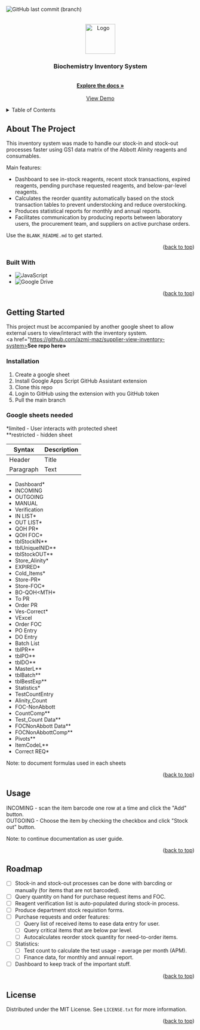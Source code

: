 ![GitHub last commit (branch)](https://img.shields.io/github/last-commit/azmi-maz/inventory-system-for-biochem/main)

<!-- PROJECT LOGO -->
<br />
<div align="center">
  <a href="https://github.com/azmi-maz/inventory-system-for-biochem">
    <img src="https://user-images.githubusercontent.com/87229604/208306950-c85c5315-9ebf-4991-9ff7-fe0b83cad68a.gif" alt="Logo" width="80" height="80">
  </a>

<h3 align="center">Biochemistry Inventory System</h3>

  <p align="center">
    <br />
    <a href="https://github.com/azmi-maz/inventory-system-for-biochem"><strong>Explore the docs »</strong></a>
    <br />
    <br />
    <a href="https://docs.google.com/spreadsheets/d/1DA_8fUuL4t9OM61inJ-E4ElOMapTTt7QdZHvUHDeBkk/edit?usp=share_link">View Demo</a>
  </p>
</div>


<!-- TABLE OF CONTENTS -->
<details>
  <summary>Table of Contents</summary>
  <ol>
    <li>
      <a href="#about-the-project">About The Project</a>
      <ul>
        <li><a href="#built-with">Built With</a></li>
      </ul>
    </li>
    <li>
      <a href="#getting-started">Getting Started</a>
      <ul>
        <li><a href="#installation">Installation</a></li>
        <li><a href="#google-sheets-needed">Google sheets needed/a></li>
      </ul>
    </li>
    <li><a href="#usage">Usage</a></li>
    <li><a href="#roadmap">Roadmap</a></li>
    <li><a href="#license">License</a></li>
  </ol>
</details>



<!-- ABOUT THE PROJECT -->
## About The Project

This inventory system was made to handle our stock-in and stock-out processes faster using GS1 data matrix of the Abbott Alinity reagents and consumables.

Main features:
* Dashboard to see in-stock reagents, recent stock transactions, expired reagents, pending purchase requested reagents, and below-par-level reagents.
* Calculates the reorder quantity automatically based on the stock transaction tables to prevent understocking and reduce overstocking.
* Produces statistical reports for monthly and annual reports.
* Facilitates communication by producing reports between laboratory users, the procurement team, and suppliers on active purchase orders.


Use the `BLANK_README.md` to get started.

<p align="right">(<a href="#readme-top">back to top</a>)</p>



### Built With

* ![JavaScript](https://img.shields.io/badge/javascript-%23323330.svg?style=for-the-badge&logo=javascript&logoColor=%23F7DF1E)
* ![Google Drive](https://img.shields.io/badge/Google%20Drive-4285F4?style=for-the-badge&logo=googledrive&logoColor=white)

<p align="right">(<a href="#readme-top">back to top</a>)</p>



<!-- GETTING STARTED -->
## Getting Started

This project must be accompanied by another google sheet to allow external users to view/interact with the inventory system.
<br />
<a href="https://github.com/azmi-maz/supplier-view-inventory-system><strong>See repo here»</strong></a>

### Installation

1. Create a google sheet
2. Install Google Apps Script GitHub Assistant extension
3. Clone this repo
4. Login to GitHub using the extension with you GitHub token
5. Pull the main branch

### Google sheets needed

*limited - User interacts with protected sheet
<br />
**restricted - hidden sheet

| Syntax | Description |
| ----------- | ----------- |
| Header | Title |
| Paragraph | Text |

* Dashboard*
* INCOMING
* OUTGOING
* MANUAL
* Verification
* IN LIST*
* OUT LIST*
* QOH PR*
* QOH FOC*
* tblStockIN**
* tblUniqueINID**
* tblStockOUT**
* Store_Alinity*
* EXPIRED*
* Cold_Items*
* Store-PR*
* Store-FOC*
* BO-QOH<MTH*
* To PR
* Order PR
* Ves-Correct*
* VExcel
* Order FOC
* PO Entry
* DO Entry
* Batch List
* tblPR**
* tblPO**
* tblDO**
* MasterL**
* tblBatch**
* tblBestExp**
* Statistics*
* TestCountEntry
* Alinity_Count
* FOC-NonAbbott
* CountComp**
* Test_Count Data**
* FOCNonAbbott Data**
* FOCNonAbbottComp**
* Pivots**
* ItemCodeL**
* Correct REQ*

Note: to document formulas used in each sheets


<p align="right">(<a href="#readme-top">back to top</a>)</p>



<!-- USAGE EXAMPLES -->
## Usage

INCOMING - scan the item barcode one row at a time and click the "Add" button.
<br />
OUTGOING - Choose the item by checking the checkbox and click "Stock out" button.

Note: to continue documentation as user guide.

<p align="right">(<a href="#readme-top">back to top</a>)</p>



<!-- ROADMAP -->
## Roadmap

- [ ] Stock-in and stock-out processes can be done with barcding or manually (for items that are not barcoded).
- [ ] Query quantity on hand for purchase request items and FOC.
- [ ] Reagent verification list is auto-populated during stock-in process.
- [ ] Produce department stock requistion forms.
- [ ] Purchase requests and order features:
    - [ ] Query list of received items to ease data entry for user.
    - [ ] Query critical items that are below par level.
    - [ ] Autocalculates reorder stock quantity for need-to-order items.
- [ ] Statistics:
    - [ ] Test count to calculate the test usage - average per month (APM).
    - [ ] Finance data, for monthly and annual report.
- [ ] Dashboard to keep track of the important stuff.

<!-- See the [open issues](https://github.com/azmi-maz/inventory-system-for-biochem/issues) for a full list of proposed features (and known issues). -->

<p align="right">(<a href="#readme-top">back to top</a>)</p>




<!-- LICENSE -->
## License

Distributed under the MIT License. See `LICENSE.txt` for more information.

<p align="right">(<a href="#readme-top">back to top</a>)</p>


